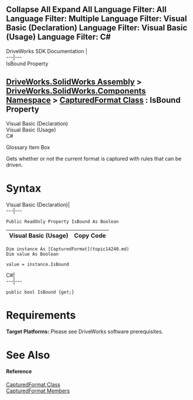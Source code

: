 Collapse All Expand All Language Filter: All  Language Filter: Multiple  Language Filter: Visual Basic (Declaration) Language Filter: Visual Basic (Usage) Language Filter: C#  
---  
DriveWorks SDK Documentation  |   
---|---  
IsBound Property   
  
[DriveWorks.SolidWorks Assembly](topic13342.md) > [DriveWorks.SolidWorks.Components Namespace](topic13925.md) > [CapturedFormat Class](topic14240.md) : IsBound Property  
---  
  
Visual Basic (Declaration)    
Visual Basic (Usage)    
C# 

Glossary Item Box

Gets whether or not the current format is captured with rules that can be driven. 

# Syntax

Visual Basic (Declaration)|   
---|---  
      
    
    Public ReadOnly Property IsBound As Boolean  
  
Visual Basic (Usage)| Copy Code  
---|---  
      
    
    Dim instance As [CapturedFormat](topic14240.md)
    Dim value As Boolean
     
    value = instance.IsBound  
  
C#|   
---|---  
      
    
    public bool IsBound {get;}  
  
# Requirements

**Target Platforms:** Please see DriveWorks software prerequisites.

# See Also

#### Reference

[CapturedFormat Class](topic14240.md)   
[CapturedFormat Members](topic14241.md)


